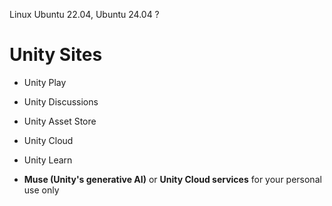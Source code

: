 Linux	Ubuntu 22.04, Ubuntu 24.04 ?

# Unity Sites
- Unity Play
- Unity Discussions
- Unity Asset Store
- Unity Cloud
- Unity Learn 

- **Muse (Unity's generative AI)** or **Unity Cloud services** for your personal use only


